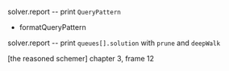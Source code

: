 solver.report -- print `QueryPattern`

- formatQueryPattern

solver.report -- print `queues[].solution` with `prune` and `deepWalk`

[the reasoned schemer] chapter 3, frame 12
